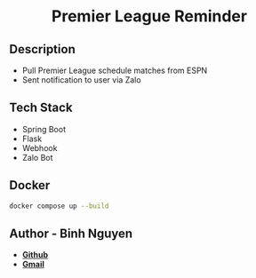 <h1 align="center"> Premier League Reminder </h1>

## Description
- Pull Premier League schedule matches from ESPN
- Sent notification to user via Zalo

## Tech Stack
- Spring Boot
- Flask
- Webhook
- Zalo Bot

## Docker
```bash
docker compose up --build
```

## Author - Binh Nguyen
- **[Github](https://github.com/binhnguyen00)**
- **[Gmail](mailto:jackjack2000.kahp@gmail.com)**